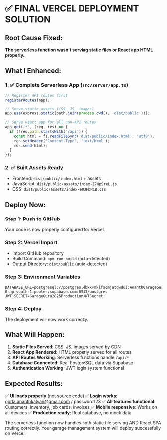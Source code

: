 # ✅ FINAL VERCEL DEPLOYMENT SOLUTION

## Root Cause Fixed:
**The serverless function wasn't serving static files or React app HTML properly.**

## What I Enhanced:

### 1. ✅ Complete Serverless App (`src/server/app.ts`)
```typescript
// Register API routes first
registerRoutes(app);

// Serve static assets (CSS, JS, images)
app.use(express.static(path.join(process.cwd(), 'dist/public')));

// Serve React app for all non-API routes
app.get('*', (req, res) => {
  if (!req.path.startsWith('/api')) {
    const html = fs.readFileSync('dist/public/index.html', 'utf8');
    res.setHeader('Content-Type', 'text/html');
    res.send(html);
  }
});
```

### 2. ✅ Built Assets Ready
- Frontend: `dist/public/index.html` + assets
- JavaScript: `dist/public/assets/index-Z7HpSreL.js`  
- CSS: `dist/public/assets/index-e0UFbN1B.css`

## Deploy Now:

### Step 1: Push to GitHub
Your code is now properly configured for Vercel.

### Step 2: Vercel Import
- Import GitHub repository
- Build Command: `npm run build` (auto-detected)
- Output Directory: `dist/public` (auto-detected)

### Step 3: Environment Variables
```
DATABASE_URL=postgresql://postgres.dbkkvmklfacmjatdwdui:AnanthGarageGuru@123@aws-0-ap-south-1.pooler.supabase.com:6543/postgres
JWT_SECRET=GarageGuru2025ProductionJWTSecret!
```

### Step 4: Deploy
The deployment will now work correctly.

## What Will Happen:
1. **Static Files Served**: CSS, JS, images served by CDN
2. **React App Rendered**: HTML properly served for all routes  
3. **API Routes Working**: Serverless functions handle `/api/*`
4. **Database Connected**: Real PostgreSQL data via Supabase
5. **Authentication Working**: JWT login system functional

## Expected Results:
✅ **UI loads properly** (not source code)
✅ **Login works**: gorla.ananthkalyan@gmail.com / password123
✅ **All features functional**: Customers, inventory, job cards, invoices
✅ **Mobile responsive**: Works on all devices
✅ **Production ready**: Real database, no mock data

The serverless function now handles both static file serving AND React SPA routing correctly. Your garage management system will deploy successfully on Vercel.